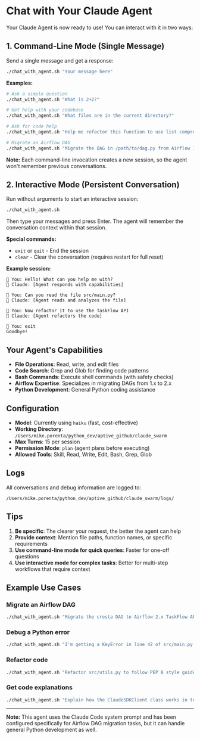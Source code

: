 # Chat with Your Claude Agent

Your Claude Agent is now ready to use! You can interact with it in two ways:

## 1. Command-Line Mode (Single Message)

Send a single message and get a response:

```bash
./chat_with_agent.sh "Your message here"
```

**Examples:**
```bash
# Ask a simple question
./chat_with_agent.sh "What is 2+2?"

# Get help with your codebase
./chat_with_agent.sh "What files are in the current directory?"

# Ask for code help
./chat_with_agent.sh "Help me refactor this function to use list comprehension"

# Migrate an Airflow DAG
./chat_with_agent.sh "Migrate the DAG in /path/to/dag.py from Airflow 1.x to 2.x"
```

**Note:** Each command-line invocation creates a new session, so the agent won't remember previous conversations.

## 2. Interactive Mode (Persistent Conversation)

Run without arguments to start an interactive session:

```bash
./chat_with_agent.sh
```

Then type your messages and press Enter. The agent will remember the conversation context within that session.

**Special commands:**
- `exit` or `quit` - End the session
- `clear` - Clear the conversation (requires restart for full reset)

**Example session:**
```
🧑 You: Hello! What can you help me with?
🤖 Claude: [Agent responds with capabilities]

🧑 You: Can you read the file src/main.py?
🤖 Claude: [Agent reads and analyzes the file]

🧑 You: Now refactor it to use the TaskFlow API
🤖 Claude: [Agent refactors the code]

🧑 You: exit
Goodbye!
```

## Your Agent's Capabilities

- **File Operations**: Read, write, and edit files
- **Code Search**: Grep and Glob for finding code patterns
- **Bash Commands**: Execute shell commands (with safety checks)
- **Airflow Expertise**: Specializes in migrating DAGs from 1.x to 2.x
- **Python Development**: General Python coding assistance

## Configuration

- **Model**: Currently using `haiku` (fast, cost-effective)
- **Working Directory**: `/Users/mike.porenta/python_dev/aptive_github/claude_swarm`
- **Max Turns**: 15 per session
- **Permission Mode**: `plan` (agent plans before executing)
- **Allowed Tools**: Skill, Read, Write, Edit, Bash, Grep, Glob

## Logs

All conversations and debug information are logged to:
```
/Users/mike.porenta/python_dev/aptive_github/claude_swarm/logs/
```

## Tips

1. **Be specific**: The clearer your request, the better the agent can help
2. **Provide context**: Mention file paths, function names, or specific requirements
3. **Use command-line mode for quick queries**: Faster for one-off questions
4. **Use interactive mode for complex tasks**: Better for multi-step workflows that require context

## Example Use Cases

### Migrate an Airflow DAG
```bash
./chat_with_agent.sh "Migrate the cresta DAG to Airflow 2.x TaskFlow API, ensuring we use the existing SFTPToSnowflakeOperator from common/custom_operators/"
```

### Debug a Python error
```bash
./chat_with_agent.sh "I'm getting a KeyError in line 42 of src/main.py. Can you help me fix it?"
```

### Refactor code
```bash
./chat_with_agent.sh "Refactor src/utils.py to follow PEP 8 style guidelines"
```

### Get code explanations
```bash
./chat_with_agent.sh "Explain how the ClaudeSDKClient class works in test_airflow_agent_main.py"
```

---

**Note:** This agent uses the Claude Code system prompt and has been configured specifically for Airflow DAG migration tasks, but it can handle general Python development as well.
